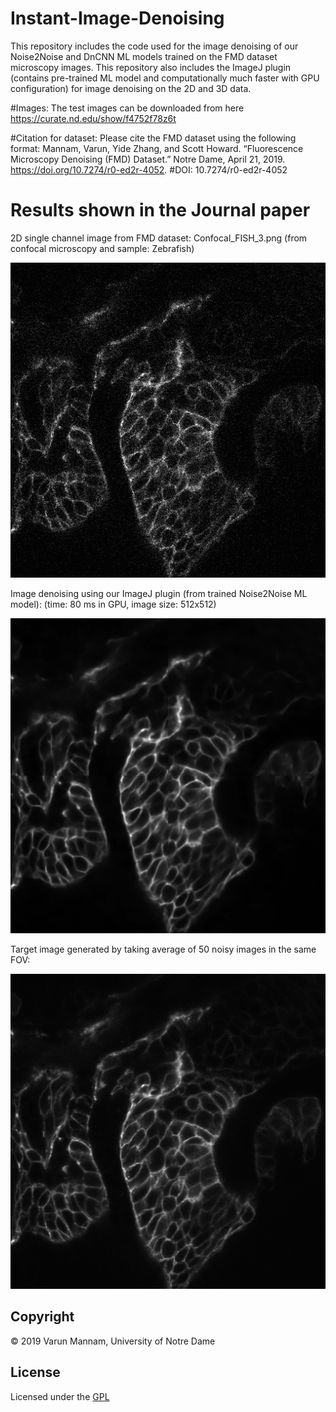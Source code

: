# Instant-Image-Denoising
This repository includes the code used for the image denoising of our Noise2Noise and DnCNN ML models trained on the FMD dataset microscopy images. This repository also includes the ImageJ plugin (contains pre-trained ML model and computationally much faster with GPU configuration) for image denoising on the 2D and 3D data. 

#Images: The test images can be downloaded from here https://curate.nd.edu/show/f4752f78z6t

#Citation for dataset: Please cite the FMD dataset using the following format: Mannam, Varun, Yide Zhang, and Scott Howard. “Fluorescence Microscopy Denoising (FMD) Dataset.” Notre Dame, April 21, 2019. https://doi.org/10.7274/r0-ed2r-4052. #DOI: 10.7274/r0-ed2r-4052

# Results shown in the Journal paper

2D single channel image from FMD dataset: Confocal_FISH_3.png (from confocal microscopy and sample: Zebrafish)

![](Plugins/Test_images/2D_images/Raw_Images/Confocal_FISH_3.png)

Image denoising using our ImageJ plugin (from trained Noise2Noise ML model): (time: 80 ms in GPU, image size: 512x512)

![](Plugins/Test_images/2D_images/Image_Denoising_results/denoised_confocal_fish3.png)

Target image generated by taking average of 50 noisy images in the same FOV: 

![](Plugins/Test_images/2D_images/Target(ground_truth)_Images/gt_Confocal_FISH_3.png)




## **Copyright**

© 2019 Varun Mannam, University of Notre Dame  

## **License**

Licensed under the [GPL](https://github.com/ND-HowardGroup/Instant_image_denoising/blob/master/LICENSE)

